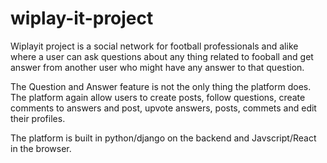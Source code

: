 
# wiplay-it-project
Wiplayit project is a social network for football professionals and alike where a user can ask questions about any thing related to fooball and get answer from another user who might have any answer to that question.

The Question and Answer feature is not the only thing the platform does. The platform again allow users to create posts, follow questions, create comments to answers and post, upvote answers, posts, commets and edit their profiles.  

The platform is built in python/django on the backend and Javscript/React in the browser.

